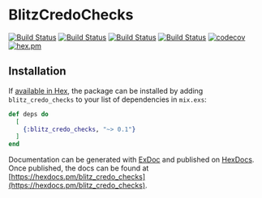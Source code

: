 # BlitzCredoChecks

[![Build Status](https://github.com/theblitzapp/blitz_credo_checks/workflows/Coveralls/badge.svg)](https://github.com/theblitzapp/blitz_credo_checks) [![Build Status](https://github.com/theblitzapp/blitz_credo_checks/workflows/Dialyzer/badge.svg)](https://github.com/theblitzapp/blitz_credo_checks) [![Build Status](https://github.com/theblitzapp/blitz_credo_checks/workflows/Credo/badge.svg)](https://github.com/theblitzapp/blitz_credo_checks)  [![Build Status](https://github.com/theblitzapp/blitz_credo_checks/workflows/Doctor/badge.svg)](https://github.com/theblitzapp/blitz_credo_checks) [![codecov](https://codecov.io/gh/theblitzapp/blitz_credo_checks/branch/master/graph/badge.svg?token=P3O42SF7VJ)](https://codecov.io/gh/theblitzapp/blitz_credo_checks) [![hex.pm](http://img.shields.io/hexpm/v/blitz_credo_checks.svg?style=flat)](https://hex.pm/packages/blitz_credo_checks)

## Installation

If [available in Hex](https://hex.pm/docs/publish), the package can be installed
by adding `blitz_credo_checks` to your list of dependencies in `mix.exs`:

```elixir
def deps do
  [
    {:blitz_credo_checks, "~> 0.1"}
  ]
end
```

Documentation can be generated with [ExDoc](https://github.com/elixir-lang/ex_doc)
and published on [HexDocs](https://hexdocs.pm). Once published, the docs can
be found at [https://hexdocs.pm/blitz_credo_checks](https://hexdocs.pm/blitz_credo_checks).
